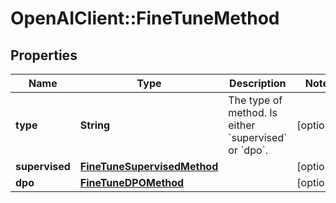 # OpenAIClient::FineTuneMethod

## Properties
Name | Type | Description | Notes
------------ | ------------- | ------------- | -------------
**type** | **String** | The type of method. Is either &#x60;supervised&#x60; or &#x60;dpo&#x60;. | [optional] 
**supervised** | [**FineTuneSupervisedMethod**](FineTuneSupervisedMethod.md) |  | [optional] 
**dpo** | [**FineTuneDPOMethod**](FineTuneDPOMethod.md) |  | [optional] 


